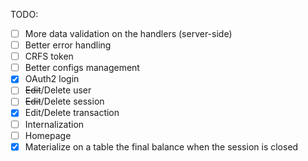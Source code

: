 TODO:

-   [ ] More data validation on the handlers (server-side)
-   [ ] Better error handling
-   [ ] CRFS token
-   [ ] Better configs management
-   [x] OAuth2 login
-   [ ] ~~Edit~~/Delete user
-   [ ] ~~Edit~~/Delete session
-   [x] Edit/Delete transaction
-   [ ] Internalization
-   [ ] Homepage
-   [x] Materialize on a table the final balance when the session is closed
